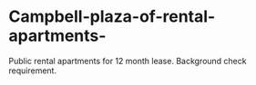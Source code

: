 # Campbell-plaza-of-rental-apartments-
Public rental apartments for 12 month lease. Background check requirement.
